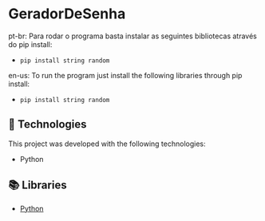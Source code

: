 # GeradorDeSenha
pt-br:
Para rodar o programa basta instalar as seguintes bibliotecas através do pip install:
- ```pip install string random```

en-us:
To run the program just install the following libraries through pip install:
- ```pip install string random```

## 🚀 Technologies
This project was developed with the following technologies:
* Python

## 📚 Libraries
* [Python](https://docs.python.org/3/)
